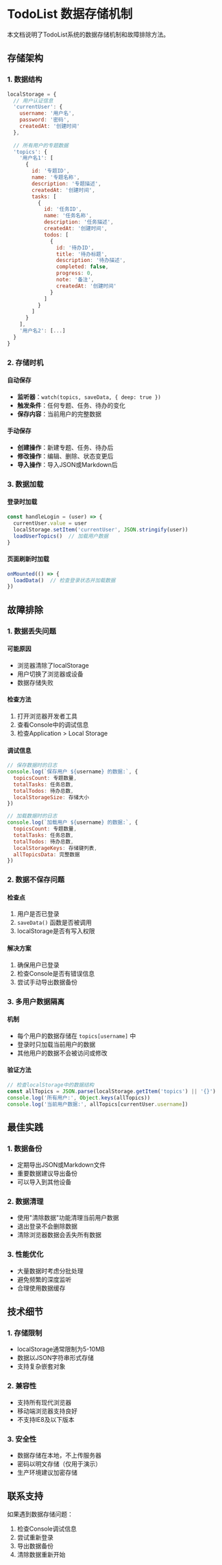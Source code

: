 # TodoList 数据存储机制

本文档说明了TodoList系统的数据存储机制和故障排除方法。

## 存储架构

### 1. 数据结构
```javascript
localStorage = {
  // 用户认证信息
  'currentUser': {
    username: '用户名',
    password: '密码',
    createdAt: '创建时间'
  },
  
  // 所有用户的专题数据
  'topics': {
    '用户名1': [
      {
        id: '专题ID',
        name: '专题名称',
        description: '专题描述',
        createdAt: '创建时间',
        tasks: [
          {
            id: '任务ID',
            name: '任务名称',
            description: '任务描述',
            createdAt: '创建时间',
            todos: [
              {
                id: '待办ID',
                title: '待办标题',
                description: '待办描述',
                completed: false,
                progress: 0,
                note: '备注',
                createdAt: '创建时间'
              }
            ]
          }
        ]
      }
    ],
    '用户名2': [...]
  }
}
```

### 2. 存储时机

#### 自动保存
- **监听器**：`watch(topics, saveData, { deep: true })`
- **触发条件**：任何专题、任务、待办的变化
- **保存内容**：当前用户的完整数据

#### 手动保存
- **创建操作**：新建专题、任务、待办后
- **修改操作**：编辑、删除、状态变更后
- **导入操作**：导入JSON或Markdown后

### 3. 数据加载

#### 登录时加载
```javascript
const handleLogin = (user) => {
  currentUser.value = user
  localStorage.setItem('currentUser', JSON.stringify(user))
  loadUserTopics()  // 加载用户数据
}
```

#### 页面刷新时加载
```javascript
onMounted(() => {
  loadData()  // 检查登录状态并加载数据
})
```

## 故障排除

### 1. 数据丢失问题

#### 可能原因
- 浏览器清除了localStorage
- 用户切换了浏览器或设备
- 数据存储失败

#### 检查方法
1. 打开浏览器开发者工具
2. 查看Console中的调试信息
3. 检查Application > Local Storage

#### 调试信息
```javascript
// 保存数据时的日志
console.log(`保存用户 ${username} 的数据:`, {
  topicsCount: 专题数量,
  totalTasks: 任务总数,
  totalTodos: 待办总数,
  localStorageSize: 存储大小
})

// 加载数据时的日志
console.log(`加载用户 ${username} 的数据:`, {
  topicsCount: 专题数量,
  totalTasks: 任务总数,
  totalTodos: 待办总数,
  localStorageKeys: 存储键列表,
  allTopicsData: 完整数据
})
```

### 2. 数据不保存问题

#### 检查点
1. 用户是否已登录
2. `saveData()` 函数是否被调用
3. localStorage是否有写入权限

#### 解决方案
1. 确保用户已登录
2. 检查Console是否有错误信息
3. 尝试手动导出数据备份

### 3. 多用户数据隔离

#### 机制
- 每个用户的数据存储在 `topics[username]` 中
- 登录时只加载当前用户的数据
- 其他用户的数据不会被访问或修改

#### 验证方法
```javascript
// 检查localStorage中的数据结构
const allTopics = JSON.parse(localStorage.getItem('topics') || '{}')
console.log('所有用户:', Object.keys(allTopics))
console.log('当前用户数据:', allTopics[currentUser.username])
```

## 最佳实践

### 1. 数据备份
- 定期导出JSON或Markdown文件
- 重要数据建议导出备份
- 可以导入到其他设备

### 2. 数据清理
- 使用"清除数据"功能清理当前用户数据
- 退出登录不会删除数据
- 清除浏览器数据会丢失所有数据

### 3. 性能优化
- 大量数据时考虑分批处理
- 避免频繁的深度监听
- 合理使用数据缓存

## 技术细节

### 1. 存储限制
- localStorage通常限制为5-10MB
- 数据以JSON字符串形式存储
- 支持复杂嵌套对象

### 2. 兼容性
- 支持所有现代浏览器
- 移动端浏览器支持良好
- 不支持IE8及以下版本

### 3. 安全性
- 数据存储在本地，不上传服务器
- 密码以明文存储（仅用于演示）
- 生产环境建议加密存储

## 联系支持

如果遇到数据存储问题：
1. 检查Console调试信息
2. 尝试重新登录
3. 导出数据备份
4. 清除数据重新开始 